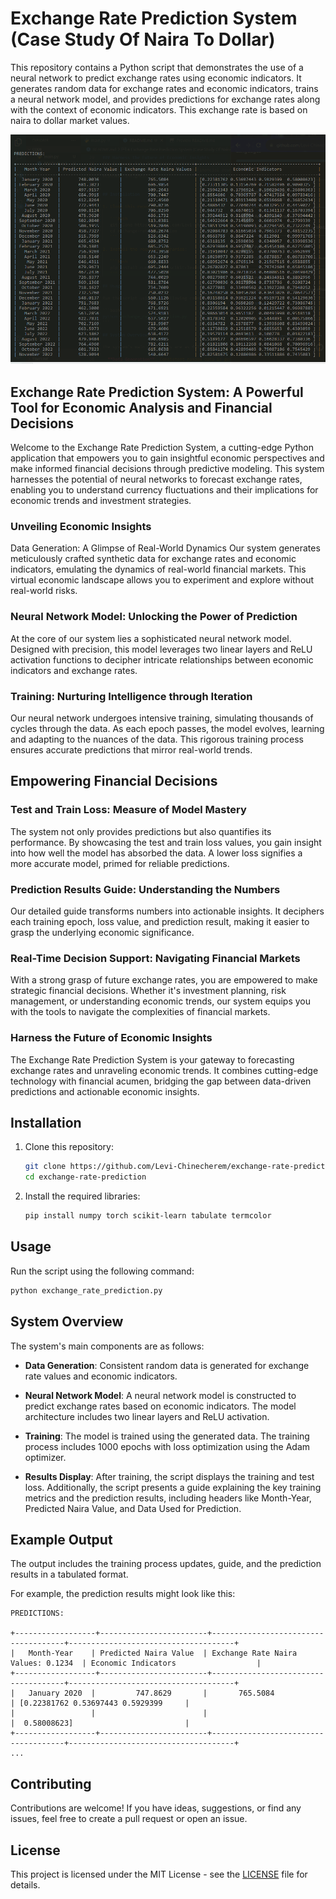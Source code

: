 
# Exchange Rate Prediction System (Case Study Of Naira To Dollar)

This repository contains a Python script that demonstrates the use of a neural network to predict exchange rates using economic indicators. It generates random data for exchange rates and economic indicators, trains a neural network model, and provides predictions for exchange rates along with the context of economic indicators. This exchange rate is based on naira to dollar market values.

![SAMPLE IMAGE](https://github.com/Levi-Chinecherem/exchange-rate-prediction/blob/main/sample1.png)

## Exchange Rate Prediction System: A Powerful Tool for Economic Analysis and Financial Decisions
Welcome to the Exchange Rate Prediction System, a cutting-edge Python application that empowers you to gain insightful economic perspectives and make informed financial decisions through predictive modeling. This system harnesses the potential of neural networks to forecast exchange rates, enabling you to understand currency fluctuations and their implications for economic trends and investment strategies.

### Unveiling Economic Insights
Data Generation: A Glimpse of Real-World Dynamics
Our system generates meticulously crafted synthetic data for exchange rates and economic indicators, emulating the dynamics of real-world financial markets. This virtual economic landscape allows you to experiment and explore without real-world risks.

### Neural Network Model: Unlocking the Power of Prediction
At the core of our system lies a sophisticated neural network model. Designed with precision, this model leverages two linear layers and ReLU activation functions to decipher intricate relationships between economic indicators and exchange rates.

### Training: Nurturing Intelligence through Iteration
Our neural network undergoes intensive training, simulating thousands of cycles through the data. As each epoch passes, the model evolves, learning and adapting to the nuances of the data. This rigorous training process ensures accurate predictions that mirror real-world trends.

## Empowering Financial Decisions
### Test and Train Loss: Measure of Model Mastery
The system not only provides predictions but also quantifies its performance. By showcasing the test and train loss values, you gain insight into how well the model has absorbed the data. A lower loss signifies a more accurate model, primed for reliable predictions.

### Prediction Results Guide: Understanding the Numbers
Our detailed guide transforms numbers into actionable insights. It deciphers each training epoch, loss value, and prediction result, making it easier to grasp the underlying economic significance.

### Real-Time Decision Support: Navigating Financial Markets
With a strong grasp of future exchange rates, you are empowered to make strategic financial decisions. Whether it's investment planning, risk management, or understanding economic trends, our system equips you with the tools to navigate the complexities of financial markets.

### Harness the Future of Economic Insights
The Exchange Rate Prediction System is your gateway to forecasting exchange rates and unraveling economic trends. It combines cutting-edge technology with financial acumen, bridging the gap between data-driven predictions and actionable economic insights.


## Installation

1. Clone this repository:

   ```bash
   git clone https://github.com/Levi-Chinecherem/exchange-rate-prediction.git
   cd exchange-rate-prediction
   ```

2. Install the required libraries:

   ```bash
   pip install numpy torch scikit-learn tabulate termcolor
   ```

## Usage

Run the script using the following command:

```bash
python exchange_rate_prediction.py
```

## System Overview

The system's main components are as follows:

- **Data Generation**: Consistent random data is generated for exchange rate values and economic indicators.

- **Neural Network Model**: A neural network model is constructed to predict exchange rates based on economic indicators. The model architecture includes two linear layers and ReLU activation.

- **Training**: The model is trained using the generated data. The training process includes 1000 epochs with loss optimization using the Adam optimizer.

- **Results Display**: After training, the script displays the training and test loss. Additionally, the script presents a guide explaining the key training metrics and the prediction results, including headers like Month-Year, Predicted Naira Value, and Data Used for Prediction.

## Example Output

The output includes the training process updates, guide, and the prediction results in a tabulated format.

For example, the prediction results might look like this:

```
PREDICTIONS:

+------------------+------------------------+-------------------------------------+-------------------------------------+
|   Month-Year    | Predicted Naira Value  | Exchange Rate Naira Values: 0.1234  | Economic Indicators                  |
+------------------+------------------------+-------------------------------------+-------------------------------------+
|   January 2020  |         747.8629       |       765.5084                      | [0.22381762 0.53697443 0.5929399     |
|                 |                        |                                     |  0.58008623]                         |
+------------------+------------------------+-------------------------------------+-------------------------------------+
...
```

## Contributing

Contributions are welcome! If you have ideas, suggestions, or find any issues, feel free to create a pull request or open an issue.

## License

This project is licensed under the MIT License - see the [LICENSE](LICENSE) file for details.

